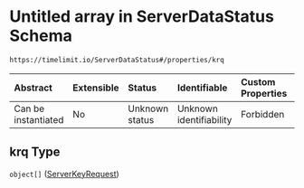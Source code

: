 # Untitled array in ServerDataStatus Schema

```txt
https://timelimit.io/ServerDataStatus#/properties/krq
```

| Abstract            | Extensible | Status         | Identifiable            | Custom Properties | Additional Properties | Access Restrictions | Defined In                                                                            |
| :------------------ | :--------- | :------------- | :---------------------- | :---------------- | :-------------------- | :------------------ | :------------------------------------------------------------------------------------ |
| Can be instantiated | No         | Unknown status | Unknown identifiability | Forbidden         | Allowed               | none                | [ServerDataStatus.schema.json\*](ServerDataStatus.schema.json "open original schema") |

## krq Type

`object[]` ([ServerKeyRequest](serverdatastatus-definitions-serverkeyrequest.md))

